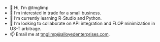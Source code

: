 - 👋 Hi, I’m @tmglimp
- 👀 I’m interested in trade for a small business.
- 🌱 I’m currently learning R-Studio and Python.
- 💞️ I’m looking to collaborate on API integration and FLOP minimization in US-T arbitrage.
- 📫 Email me at tmglimp@alloyedenterprises.com.

<!---
tmglimp/tmglimp is a ✨ special ✨ repository because its `README.md` (this file) appears on your GitHub profile.
You can click the Preview link to take a look at your changes.
--->
